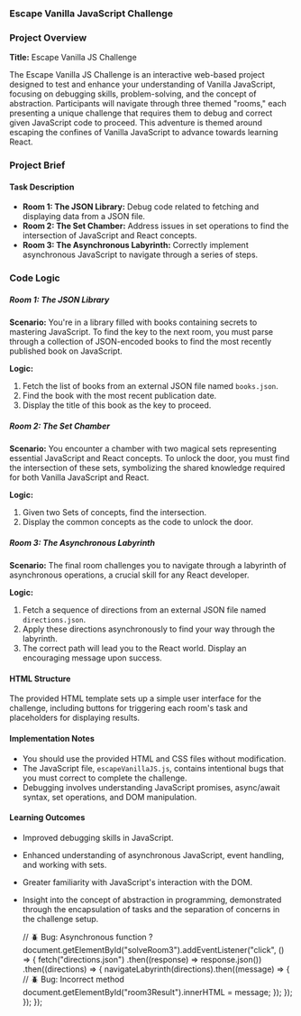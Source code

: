 ### Escape Vanilla JavaScript Challenge

### Project Overview

**Title:** Escape Vanilla JS Challenge

The Escape Vanilla JS Challenge is an interactive web-based project designed to test and enhance your understanding of Vanilla JavaScript, focusing on debugging skills, problem-solving, and the concept of abstraction. Participants will navigate through three themed "rooms," each presenting a unique challenge that requires them to debug and correct given JavaScript code to proceed. This adventure is themed around escaping the confines of Vanilla JavaScript to advance towards learning React.

### Project Brief

#### Task Description

- **Room 1: The JSON Library:** Debug code related to fetching and displaying data from a JSON file.
- **Room 2: The Set Chamber:** Address issues in set operations to find the intersection of JavaScript and React concepts.
- **Room 3: The Asynchronous Labyrinth:** Correctly implement asynchronous JavaScript to navigate through a series of steps.

### Code Logic

##### Room 1: The JSON Library

**Scenario:** You're in a library filled with books containing secrets to mastering JavaScript. To find the key to the next room, you must parse through a collection of JSON-encoded books to find the most recently published book on JavaScript.

**Logic:**

1. Fetch the list of books from an external JSON file named `books.json`.
2. Find the book with the most recent publication date.
3. Display the title of this book as the key to proceed.

##### Room 2: The Set Chamber

**Scenario:** You encounter a chamber with two magical sets representing essential JavaScript and React concepts. To unlock the door, you must find the intersection of these sets, symbolizing the shared knowledge required for both Vanilla JavaScript and React.

**Logic:**

1. Given two Sets of concepts, find the intersection.
2. Display the common concepts as the code to unlock the door.

##### Room 3: The Asynchronous Labyrinth

**Scenario:** The final room challenges you to navigate through a labyrinth of asynchronous operations, a crucial skill for any React developer.

**Logic:**

1. Fetch a sequence of directions from an external JSON file named `directions.json`.
2. Apply these directions asynchronously to find your way through the labyrinth.
3. The correct path will lead you to the React world. Display an encouraging message upon success.

#### HTML Structure

The provided HTML template sets up a simple user interface for the challenge, including buttons for triggering each room's task and placeholders for displaying results.

#### Implementation Notes

- You should use the provided HTML and CSS files without modification.
- The JavaScript file, `escapeVanillaJS.js`, contains intentional bugs that you must correct to complete the challenge.
- Debugging involves understanding JavaScript promises, async/await syntax, set operations, and DOM manipulation.

#### Learning Outcomes

- Improved debugging skills in JavaScript.
- Enhanced understanding of asynchronous JavaScript, event handling, and working with sets.
- Greater familiarity with JavaScript's interaction with the DOM.
- Insight into the concept of abstraction in programming, demonstrated through the encapsulation of tasks and the separation of concerns in the challenge setup.

  // 🪲 Bug: Asynchronous function ?
  document.getElementById("solveRoom3").addEventListener("click", () => {
  fetch("directions.json")
  .then((response) => response.json())
  .then((directions) => {
  navigateLabyrinth(directions).then((message) => {
  // 🪲 Bug: Incorrect method
  document.getElementById("room3Result").innerHTML = message;
  });
  });
  });
  });
